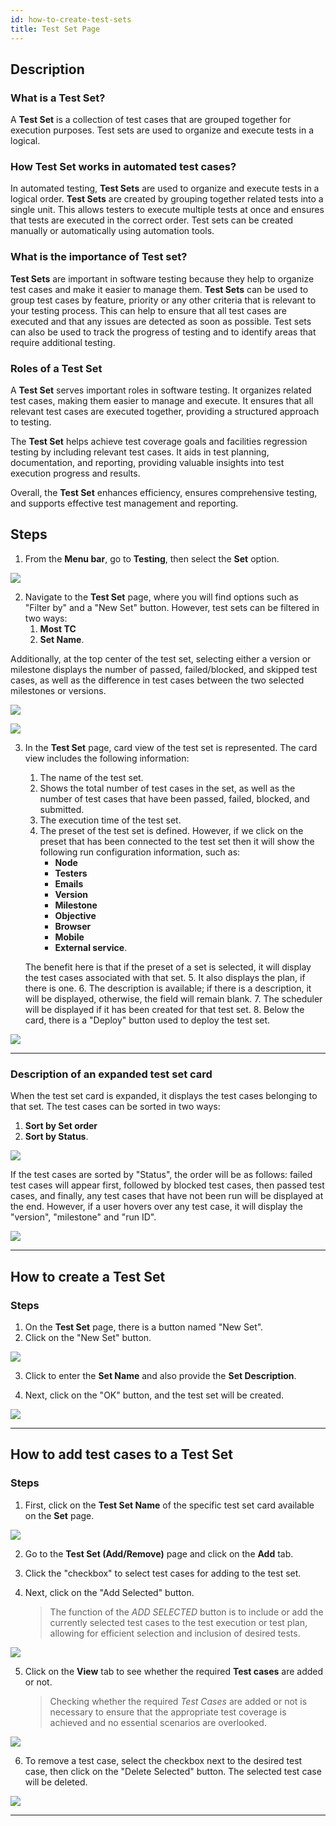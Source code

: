 ```yaml
---
id: how-to-create-test-sets
title: Test Set Page
---
```


## Description

### What is a Test Set?

A **Test Set** is a collection of test cases that are grouped together for execution purposes. Test sets are used to organize and execute tests in a logical.

### How Test Set works in automated test cases?

In automated testing, **Test Sets** are used to organize and execute tests in a logical order. **Test Sets** are created by grouping together related tests into a single unit. This allows testers to execute multiple tests at once and ensures that tests are executed in the correct order. Test sets can be created manually or automatically using automation tools.

### What is the importance of Test set?

**Test Sets** are important in software testing because they help to organize test cases and make it easier to manage them. **Test Sets** can be used to group test cases by feature, priority or any other criteria that is relevant to your testing process. This can help to ensure that all test cases are executed and that any issues are detected as soon as possible. Test sets can also be used to track the progress of testing and to identify areas that require additional testing.

### Roles of a Test Set

A **Test Set** serves important roles in software testing. It organizes related test cases, making them easier to manage and execute. It ensures that all relevant test cases are executed together, providing a structured approach to testing. 

The **Test Set** helps achieve test coverage goals and facilities regression testing by including relevant test cases. It aids in test planning, documentation, and reporting, providing valuable insights into test execution progress and results.

Overall, the **Test Set** enhances efficiency, ensures comprehensive testing, and supports effective test management and reporting.

## Steps

1. From the **Menu bar**, go to **Testing**, then select the **Set** option.

![](/img/how-tos/how-to-create-test-sets/set-option.png)

2. Navigate to the **Test Set** page, where you will find options such as "Filter by" and a "New Set" button. However, test sets can be filtered in two ways: 
   1. **Most TC**    
   2. **Set Name**.

  Additionally, at the top center of the test set, selecting either a version or milestone displays the number of passed, failed/blocked, and skipped test cases, as well as the difference in test cases between the two selected milestones or versions.

![](/img/how-tos/how-to-create-test-sets/test-set.png)

![](/img/how-tos/how-to-create-test-sets/difference-test.png)

3. In the **Test Set** page, card view of the test set is represented. The card view includes the following information:  
   1. The name of the test set.
   2. Shows the total number of test cases in the set, as well as the number of test cases that have been passed, failed, blocked, and submitted.
   3. The execution time of the test set.
   4. The preset of the test set is defined. However, if we click on the preset that has been connected to the test set then it will show the following run configuration information, such as:
      - **Node**
      - **Testers**
      - **Emails**
      - **Version**
      - **Milestone**
      - **Objective**
      - **Browser**
      - **Mobile**
      - **External service**.  

    The benefit here is that if the preset of a set is selected, it will display the test cases associated with that set.
   5. It also displays the plan, if there is one.
   6. The description is available; if there is a description, it will be displayed, otherwise, the field will remain blank.
   7. The scheduler will be displayed if it has been created for that test set.
   8. Below the card, there is a "Deploy" button used to deploy the test set.

![](/img/how-tos/how-to-create-test-sets/settings-button.png)

---

### Description of an expanded test set card
When the test set card is expanded, it displays the test cases belonging to that set. The test cases can be sorted in two ways:  
1. **Sort by Set order**
2. **Sort by Status**.

![](/img/how-tos/how-to-create-test-sets/set-description.png)

If the test cases are sorted by "Status", the order will be as follows: failed test cases will appear first, followed by blocked test cases, then passed test cases, and finally, any test cases that have not been run will be displayed at the end.
However, if a user hovers over any test case, it will display the "version", "milestone" and "run ID".

![](/img/how-tos/how-to-create-test-sets/set-version.png)

---

## How to create a Test Set

### Steps

1. On the **Test Set** page, there is a button named "New Set".
2. Click on the "New Set" button.

![](/img/how-tos/how-to-create-test-sets/new-set.png)

3. Click to enter the **Set Name** and also provide the **Set Description**.

4. Next, click on the "OK" button, and the test set will be created.

![](/img/how-tos/how-to-create-test-sets/set-ok.png)

---

## How to add test cases to a Test Set

### Steps

1. First, click on the **Test Set Name** of the specific test set card available on the **Set** page.

![](/img/how-tos/how-to-create-test-sets/card-set.png)

2. Go to the **Test Set (Add/Remove)** page and click on the **Add** tab.

3. Click the "checkbox" to select test cases for adding to the test set.

4. Next, click on the "Add Selected" button.
 
    > The function of the *ADD SELECTED* button is to include or add the currently selected test cases to the test execution or test plan, allowing for efficient selection and inclusion of desired tests.

![](/img/how-tos/how-to-create-test-sets/add-tab.png)

5. Click on the **View** tab to see whether the required **Test cases** are added or not.
    > Checking whether the required *Test Cases* are added or not is necessary to ensure that the appropriate test coverage is achieved and no essential scenarios are overlooked.

![](/img/how-tos/how-to-create-test-sets/view-tab.png)

6. To remove a test case, select the checkbox next to the desired test case, then click on the "Delete Selected" button. The selected test case will be deleted.

![](/img/how-tos/how-to-create-test-sets/remove-set.png)

---
